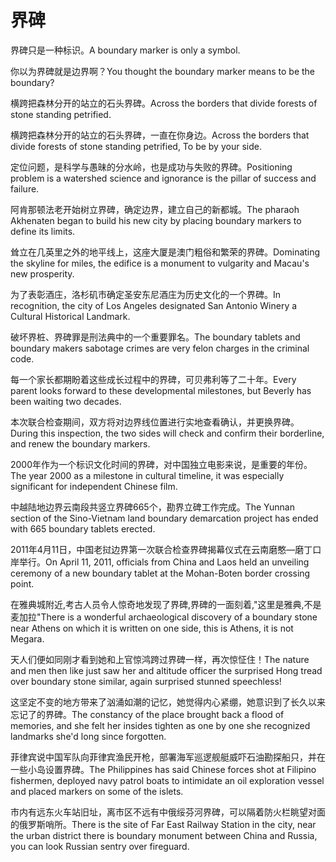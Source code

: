 # 界碑

<p><span class="chinese">界碑只是一种标识。</span><span class="english">A boundary marker is only a symbol.</span></p>

<p><span class="chinese">你以为界碑就是边界啊？</span><span class="english">You thought the boundary marker means to be the boundary?</span></p>

<p><span class="chinese">横跨把森林分开的站立的石头界碑。</span><span class="english">Across the borders that divide forests of stone standing petrified.</span></p>

<p><span class="chinese">横跨把森林分开的站立的石头界碑，一直在你身边。</span><span class="english">Across the borders that divide forests of stone standing petrified, To be by your side.</span></p>

<p><span class="chinese">定位问题，是科学与愚昧的分水岭，也是成功与失败的界碑。</span><span class="english">Positioning problem is a watershed science and ignorance is the pillar of success and failure.</span></p>

<p><span class="chinese">阿肯那顿法老开始树立界碑，确定边界，建立自己的新都城。</span><span class="english">The pharaoh Akhenaten began to build his new city by placing boundary markers to define its limits.</span></p>

<p><span class="chinese">耸立在几英里之外的地平线上，这座大厦是澳门粗俗和繁荣的界碑。</span><span class="english">Dominating the skyline for miles, the edifice is a monument to vulgarity and Macau's new prosperity.</span></p>

<p><span class="chinese">为了表彰酒庄，洛杉矶市确定圣安东尼酒庄为历史文化的一个界碑。</span><span class="english">In recognition, the city of Los Angeles designated San Antonio Winery a Cultural Historical Landmark.</span></p>

<p><span class="chinese">破坏界桩、界碑罪是刑法典中的一个重要罪名。</span><span class="english">The boundary tablets and boundary makers sabotage crimes are very felon charges in the criminal code.</span></p>

<p><span class="chinese">每一个家长都期盼着这些成长过程中的界碑，可贝弗利等了二十年。</span><span class="english">Every parent looks forward to these developmental milestones, but Beverly has been waiting two decades.</span></p>

<p><span class="chinese">本次联合检查期间，双方将对边界线位置进行实地查看确认，并更换界碑。</span><span class="english">During this inspection, the two sides will check and confirm their borderline, and renew the boundary markers.</span></p>

<p><span class="chinese">2000年作为一个标识文化时间的界碑，对中国独立电影来说，是重要的年份。</span><span class="english">The year 2000 as a milestone in cultural timeline, it was especially significant for independent Chinese film.</span></p>

<p><span class="chinese">中越陆地边界云南段共竖立界碑665个，勘界立碑工作完成。</span><span class="english">The Yunnan section of the Sino-Vietnam land boundary demarcation project has ended with 665 boundary tablets erected.</span></p>

<p><span class="chinese">2011年4月11日，中国老挝边界第一次联合检查界碑揭幕仪式在云南磨憨—磨丁口岸举行。</span><span class="english">On April 11, 2011, officials from China and Laos held an unveiling ceremony of a new boundary tablet at the Mohan-Boten border crossing point.</span></p>

<p><span class="chinese">在雅典城附近,考古人员令人惊奇地发现了界碑,界碑的一面刻着,"这里是雅典,不是麦加拉"</span><span class="english">There is a wonderful archaeological discovery of a boundary stone near Athens on which it is written on one side, this is Athens, it is not Megara.</span></p>

<p><span class="chinese">天人们便如同刚才看到她和上官惊鸿跨过界碑一样，再次惊怔住！</span><span class="english">The nature and men then like just saw her and altitude officer the surprised Hong tread over boundary stone similar, again surprised stunned speechless!</span></p>

<p><span class="chinese">这坚定不变的地方带来了汹涌如潮的记忆，她觉得内心紧绷，她意识到了长久以来忘记了的界碑。</span><span class="english">The constancy of the place brought back a flood of memories, and she felt her insides tighten as one by one she recognized landmarks she'd long since forgotten.</span></p>

<p><span class="chinese">菲律宾说中国军队向菲律宾渔民开枪，部署海军巡逻舰艇威吓石油勘探船只，并在一些小岛设置界碑。</span><span class="english">The Philippines has said Chinese forces shot at Filipino fishermen, deployed navy patrol boats to intimidate an oil exploration vessel and placed markers on some of the islets.</span></p>

<p><span class="chinese">市内有远东火车站旧址，离市区不远有中俄绥芬河界碑，可以隔着防火栏眺望对面的俄罗斯哨所。</span><span class="english">There is the site of Far East Railway Station in the city, near the urban district there is boundary monument between China and Russia, you can look Russian sentry over fireguard.</span></p>

